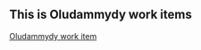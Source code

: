 ## This is Oludammydy work items

[Oludammydy work item](https://github.com/Cohort6-lab/Cohort-Front-End-Dev/issues/15)